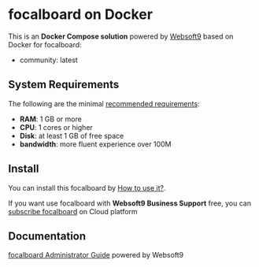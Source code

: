 # focalboard on Docker  

This is an **Docker Compose solution** powered by [Websoft9](https://www.websoft9.com) based on Docker for focalboard:


 - community:  latest


## System Requirements

The following are the minimal [recommended requirements](https://hub.docker.com/r/mattermost/focalboard):

* **RAM**: 1 GB or more
* **CPU**: 1 cores or higher
* **Disk**: at least 1 GB of free space
* **bandwidth**: more fluent experience over 100M  

## Install

You can install this focalboard by [How to use it?](https://github.com/Websoft9/docker-library#how-to-use-it).   

If you want use focalboard with **Websoft9 Business Support** free, you can [subscribe focalboard](https://www.websoft9.com/apps) on Cloud platform

## Documentation

[focalboard Administrator Guide](https://support.websoft9.com/docs/Focalboard) powered by Websoft9